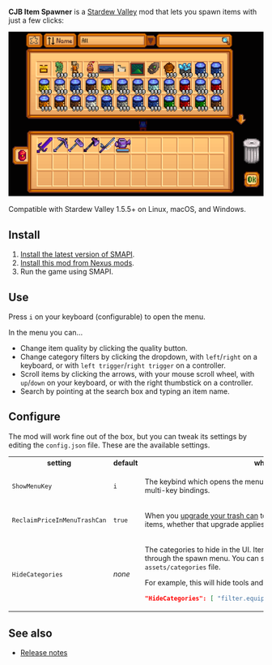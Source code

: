 ﻿**CJB Item Spawner** is a [Stardew Valley](http://stardewvalley.net/) mod that lets you spawn items
with just a few clicks:

![](screenshot.png)

Compatible with Stardew Valley 1.5.5+ on Linux, macOS, and Windows.

## Install
1. [Install the latest version of SMAPI](https://smapi.io/).
2. [Install this mod from Nexus mods](http://www.nexusmods.com/stardewvalley/mods/93).
3. Run the game using SMAPI.

## Use
Press `i` on your keyboard (configurable) to open the menu.

In the menu you can...
* Change item quality by clicking the quality button.
* Change category filters by clicking the dropdown, with `left`/`right` on a keyboard, or with `left trigger`/`right trigger` on a controller.
* Scroll items by clicking the arrows, with your mouse scroll wheel, with `up`/`down` on your keyboard, or with the right thumbstick on a controller.
* Search by pointing at the search box and typing an item name.

## Configure
The mod will work fine out of the box, but you can tweak its settings by editing the `config.json`
file. These are the available settings.

<table>
<tr>
  <th>setting</th>
  <th>default</th>
  <th>what it affects</th>
</tr>
<tr>
  <td><code>ShowMenuKey</code></td>
  <td><code>i</code></td>
  <td>

The keybind which opens the menu (see [valid key bindings](https://stardewvalleywiki.com/Modding:Player_Guide/Key_Bindings)).
This supports multi-key bindings.

  </td>
</tr>
<tr>
  <td><code>ReclaimPriceInMenuTrashCan</code></td>
  <td><code>true</code></td>
  <td>

When you [upgrade your trash can](https://stardewvalleywiki.com/Trash_Cans) to reclaim part of the
price of destroyed items, whether that upgrade applies in the item spawner menu too.

  </td>
</tr>
<tr>
  <td><code>HideCategories</code></td>
  <td><em>none</em></td>
  <td>

The categories to hide in the UI. Items in these categories will not be accessible through the
spawn menu. You can see the category keys in the `assets/categories` file.

For example, this will hide tools and weapons:
```json
"HideCategories": [ "filter.equipment-tools", "filter.equipment-weapons" ]
```

  </td>
</tr>
</table>

## See also
* [Release notes](release-notes.md)
